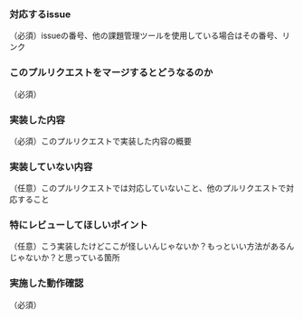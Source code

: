### 対応するissue
（必須）issueの番号、他の課題管理ツールを使用している場合はその番号、リンク

### このプルリクエストをマージするとどうなるのか
（必須）

### 実装した内容
（必須）このプルリクエストで実装した内容の概要

### 実装していない内容
（任意）このプルリクエストでは対応していないこと、他のプルリクエストで対応すること

### 特にレビューしてほしいポイント
（任意）こう実装したけどここが怪しいんじゃないか？もっといい方法があるんじゃないか？と思っている箇所

### 実施した動作確認
（必須）
